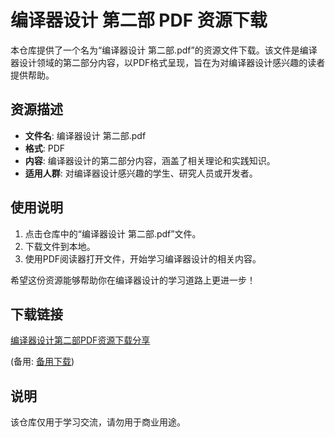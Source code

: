 # 编译器设计 第二部 PDF 资源下载

本仓库提供了一个名为“编译器设计 第二部.pdf”的资源文件下载。该文件是编译器设计领域的第二部分内容，以PDF格式呈现，旨在为对编译器设计感兴趣的读者提供帮助。

## 资源描述

- **文件名**: 编译器设计 第二部.pdf
- **格式**: PDF
- **内容**: 编译器设计的第二部分内容，涵盖了相关理论和实践知识。
- **适用人群**: 对编译器设计感兴趣的学生、研究人员或开发者。

## 使用说明

1. 点击仓库中的“编译器设计 第二部.pdf”文件。
2. 下载文件到本地。
3. 使用PDF阅读器打开文件，开始学习编译器设计的相关内容。

希望这份资源能够帮助你在编译器设计的学习道路上更进一步！

## 下载链接
[编译器设计第二部PDF资源下载分享](https://pan.quark.cn/s/a409de63f631) 

(备用: [备用下载](https://pan.baidu.com/s/1S19LprZ-wjTMePzJtyrI_w?pwd=1234))

## 说明

该仓库仅用于学习交流，请勿用于商业用途。

